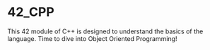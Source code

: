 # 42_CPP
This 42 module of C++ is designed to understand the basics of the language. Time to dive into Object Oriented Programming!
